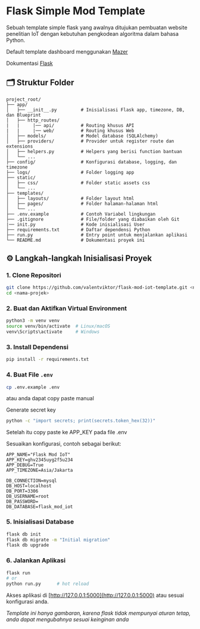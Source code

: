 # Flask Simple Mod Template

Sebuah template simple flask yang awalnya ditujukan pembuatan website penelitian IoT dengan kebutuhan pengkodean algoritma dalam bahasa Python. 

Default template dashboard menggunakan <a href="https://zuramai.github.io/mazer/" target="_blank">Mazer</a>

Dokumentasi <a href="https://flask.palletsprojects.com/en/stable/" target="_blank">Flask</a>

## 🗂️ Struktur Folder

```
project_root/
├── app/
│   ├── __init__.py         # Inisialisasi Flask app, timezone, DB, dan Blueprint
│   ├── http_routes/        
|   |     |── api/          # Routing khusus API
|   |     |── web/          # Routing khusus Web
│   ├── models/             # Model database (SQLAlchemy)
│   ├── providers/          # Provider untuk register route dan extensions
│   ├── helpers.py          # Helpers yang berisi function bantuan
│   └── ...
├── config/                 # Konfigurasi database, logging, dan timezone
├── logs/                   # Folder logging app
├── static/                 
│   ├── css/                # Folder static assets css
│   └── ...
├── templates/              
│   ├── layouts/            # Folder layout html
│   ├── pages/              # Folder halaman-halaman html
│   └── ...
├── .env.example            # Contoh Variabel lingkungan
├── .gitignore              # File/folder yang diabaikan oleh Git
|── init.py                 # Kode inisialisasi User
├── requirements.txt        # Daftar dependensi Python
├── run.py                  # Entry point untuk menjalankan aplikasi
└── README.md               # Dokumentasi proyek ini
```

## ⚙️ Langkah-langkah Inisialisasi Proyek

### 1. Clone Repositori

```bash
git clone https://github.com/valentviktor/flask-mod-iot-template.git <nama-projek>
cd <nama-projek>
```

### 2. Buat dan Aktifkan Virtual Environment

```bash
python3 -m venv venv
source venv/bin/activate  # Linux/macOS
venv\Scripts\activate     # Windows
```

### 3. Install Dependensi

```bash
pip install -r requirements.txt
```

### 4. Buat File `.env`

```bash
cp .env.example .env
```
atau anda dapat copy paste manual

Generate secret key

```bash
python -c "import secrets; print(secrets.token_hex(32))"
```
Setelah itu copy paste ke APP_KEY pada file .env

Sesuaikan konfigurasi, contoh sebagai berikut:
```
APP_NAME="Flask Mod IoT"
APP_KEY=ghv2345uyg2f5u234
APP_DEBUG=True
APP_TIMEZONE=Asia/Jakarta

DB_CONNECTION=mysql
DB_HOST=localhost
DB_PORT=3306
DB_USERNAME=root
DB_PASSWORD=
DB_DATABASE=flask_mod_iot
```

### 5. Inisialisasi Database

```bash
flask db init
flask db migrate -m "Initial migration"
flask db upgrade
```

### 6. Jalankan Aplikasi

```bash
flask run
# or
python run.py      # hot reload
```

Akses aplikasi di [http://127.0.0.1:5000](http://127.0.0.1:5000) atau sesuai konfigurasi anda.


_Template ini hanya gambaran, karena flask tidak mempunyai aturan tetap, anda dapat mengubahnya sesuai keinginan anda_
